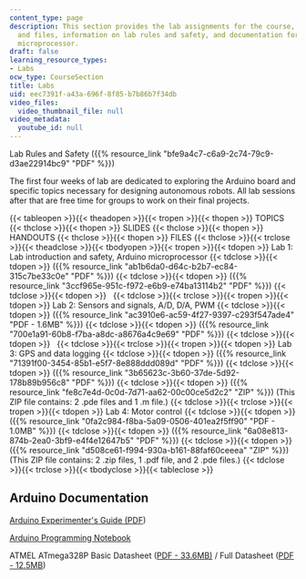 ```yaml
---
content_type: page
description: This section provides the lab assignments for the course, related handouts
  and files, information on lab rules and safety, and documentation for the Arduino
  microprocessor.
draft: false
learning_resource_types:
- Labs
ocw_type: CourseSection
title: Labs
uid: eec7391f-a43a-696f-8f85-b7b86b7f34db
video_files:
  video_thumbnail_file: null
video_metadata:
  youtube_id: null
---
```

Lab Rules and Safety ({{% resource_link "bfe9a4c7-c6a9-2c74-79c9-d3ae22914bc9" "PDF" %}})

The first four weeks of lab are dedicated to exploring the Arduino board and specific topics necessary for designing autonomous robots. All lab sessions after that are free time for groups to work on their final projects.

{{< tableopen >}}{{< theadopen >}}{{< tropen >}}{{< thopen >}}
TOPICS
{{< thclose >}}{{< thopen >}}
SLIDES
{{< thclose >}}{{< thopen >}}
HANDOUTS
{{< thclose >}}{{< thopen >}}
FILES
{{< thclose >}}{{< trclose >}}{{< theadclose >}}{{< tbodyopen >}}{{< tropen >}}{{< tdopen >}}
Lab 1: Lab introduction and safety, Arduino microprocessor
{{< tdclose >}}{{< tdopen >}}
({{% resource_link "ab1b6da0-d64c-b2b7-ec84-315c7be33c0e" "PDF" %}})
{{< tdclose >}}{{< tdopen >}}
({{% resource_link "3ccf965e-951c-f972-e6b9-e74ba13114b2" "PDF" %}})
{{< tdclose >}}{{< tdopen >}}
 
{{< tdclose >}}{{< trclose >}}{{< tropen >}}{{< tdopen >}}
Lab 2: Sensors and signals, A/D, D/A, PWM
{{< tdclose >}}{{< tdopen >}}
({{% resource_link "ac3910e6-ac59-4f27-9397-c293f547ade4" "PDF - 1.6MB" %}})
{{< tdclose >}}{{< tdopen >}}
({{% resource_link "700e1a91-60b8-f7ba-a8dc-a8676a4c9e69" "PDF" %}})
{{< tdclose >}}{{< tdopen >}}
 
{{< tdclose >}}{{< trclose >}}{{< tropen >}}{{< tdopen >}}
Lab 3: GPS and data logging
{{< tdclose >}}{{< tdopen >}}
({{% resource_link "71391f00-3454-85b1-e5f7-8e888ddd089d" "PDF" %}})
{{< tdclose >}}{{< tdopen >}}
({{% resource_link "3b65623c-3b60-37de-5d92-178b89b956c8" "PDF" %}})
{{< tdclose >}}{{< tdopen >}}
({{% resource_link "fe8c7e4d-0c0d-7d71-aa62-00c00ce5d2c2" "ZIP" %}}) (This ZIP file contains: 2 .pde files and 1 .m file.)
{{< tdclose >}}{{< trclose >}}{{< tropen >}}{{< tdopen >}}
Lab 4: Motor control
{{< tdclose >}}{{< tdopen >}}
({{% resource_link "0fa2c984-f8ba-5a09-0506-401ea2f5ff90" "PDF - 1.0MB" %}})
{{< tdclose >}}{{< tdopen >}}
({{% resource_link "6a08e813-874b-2ea0-3bf9-e4f4e12647b5" "PDF" %}})
{{< tdclose >}}{{< tdopen >}}
({{% resource_link "d508ce61-f994-930a-b161-88faf60ceeea" "ZIP" %}}) (This ZIP file contains: 2 .zip files, 1 .pdf file, and 2 .pde files.)
{{< tdclose >}}{{< trclose >}}{{< tbodyclose >}}{{< tableclose >}}

## Arduino Documentation

[Arduino Experimenter's Guide (PDF](https://content.instructables.com/F3J/MTJN/FVW22MXN/F3JMTJNFVW22MXN.pdf))

[Arduino Programming Notebook](http://www.lulu.com/product/paperback/arduino-programming-notebook/3524026)

ATMEL ATmega328P Basic Datasheet ([PDF - 33.6MB)](http://www.atmel.com/images/Atmel-8271-8-bit-AVR-Microcontroller-ATmega48A-48PA-88A-88PA-168A-168PA-328-328P_datasheet_Complete.pdf) / Full Datasheet ([PDF - 12.5MB](http://www.atmel.com/dyn/resources/prod_documents/doc8161.pdf))